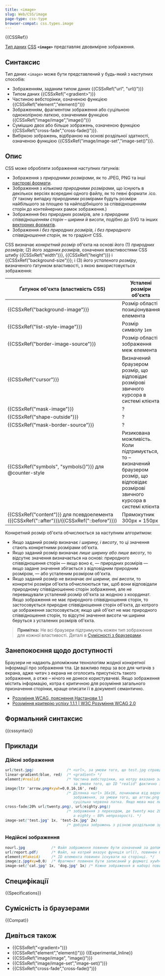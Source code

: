 ```yaml
---
title: <image>
slug: Web/CSS/image
page-type: css-type
browser-compat: css.types.image
---
```


{{CSSRef}}

[Тип даних](/uk/docs/Web/CSS/CSS_Types) [CSS](/uk/docs/Web/CSS) **`<image>`** представляє двовимірне зображення.

## Синтаксис

Тип даних `<image>` може бути представлений у будь-який з наступних способів:

- Зображенням, заданим типом даних {{CSSxRef("url", "url()")}}
- Типом даних {{CSSxRef("&lt;gradient&gt;")}}
- Частиною вебсторінки, означеною функцією {{CSSxRef("element","element()")}}
- Зображенням, фрагментом зображення або суцільною одноколірною латкою, означеними функцією {{CSSxRef("image/image","image()")}}
- Сумішшю двох або більше зображень, означеною функцією {{CSSxRef("cross-fade","cross-fade()")}}.
- Вибіркою зображень, відібраною на основі роздільної здатності, означеною функцією {{CSSxRef("image/image-set","image-set()")}}.

## Опис

CSS може обробляти зображення наступних ґатунків:

- Зображення з _природними розмірами_, як то JPEG, PNG та інші [растрові формати](https://uk.wikipedia.org/wiki/%D0%A0%D0%B0%D1%81%D1%82%D1%80%D0%BE%D0%B2%D0%B0_%D0%B3%D1%80%D0%B0%D1%84%D1%96%D0%BA%D0%B0).
- Зображення з _кількома природними розмірами_, що існують в декількох версіях всередині одного файлу, як то певні формати .ico. (У такому випадку природними розмірами будуть розміри найбільшого за площею та найподібнішого за співвідношенням сторін до контейнерних рамок зображення.)
- Зображення без природних розмірів, але з _природним співвідношенням сторін_ – ширини й висоти, подібно до SVG та інших [векторних форматів](https://uk.wikipedia.org/wiki/%D0%92%D0%B5%D0%BA%D1%82%D0%BE%D1%80%D0%BD%D0%B0_%D0%B3%D1%80%D0%B0%D1%84%D1%96%D0%BA%D0%B0).
- Зображення _і без природних розмірів, і без природного співвідношення сторін_, як то градієнт CSS.

CSS визначає _конкретний розмір_ об'єкта на основі його (1) _природних розмірів_; (2) його _заданих розмірів_, означених властивостями CSS штибу {{CSSxRef("width")}}, {{CSSxRef("height")}} і {{CSSxRef("background-size")}}; і (3) його _усталеного розміру_, визначеного ґатунком властивості, з якою використовується зображення:

| Ґатунок об'єкта (властивість CSS)                                                          | Усталені розміри об'єкта                                                                                                                |
| ------------------------------------------------------------------------------------------ | --------------------------------------------------------------------------------------------------------------------------------------- |
| {{CSSxRef("background-image")}}                                                            | Розмір області позиціонування елемента                                                                                                  |
| {{CSSxRef("list-style-image")}}                                                            | Розмір символу `1em`                                                                                                                    |
| {{CSSxRef("border-image-source")}}                                                         | Розмір області зображення меж елемента                                                                                                  |
| {{CSSxRef("cursor")}}                                                                      | Визначений браузером розмір, що відповідає розмірові звичного курсора в системі клієнта                                                 |
| {{CSSxRef("mask-image")}}                                                                  | ?                                                                                                                                       |
| {{CSSxRef("shape-outside")}}                                                               | ?                                                                                                                                       |
| {{CSSxRef("mask-border-source")}}                                                          | ?                                                                                                                                       |
| {{CSSxRef("symbols", "symbols()")}} для @counter-style                                     | Ризикована можливість. Коли підтримується, то – визначений браузером розмір, що відповідає розмірові звичного курсора в системі клієнта |
| {{CSSxRef("content")}} для псевдоелемента ({{CSSxRef("::after")}}/{{CSSxRef("::before")}}) | Прямокутник 300px × 150px                                                                                                               |

Конкретний розмір об'єкта обчислюється за наступним алгоритмом:

- Якщо заданий розмір визначає _і ширину, і висоту_, то ці значення стають конкретними розмірами об'єкта.
- Якщо заданий розмір визначає _лише ширину або лише висоту_, то відсутнє значення визначається на основі: природного співвідношення сторін — якщо воно є, — природних розмірів — якщо задане значення збігається з відповідним природним розміром, — або усталеним розміром об'єкта.
- Якщо заданий розмір не визначає _ані ширини, ані висоти_, то конкретні розміри об'єкта обчислюються так, щоб вони відповідали природному співвідношенню сторін зображення, але не перевищували усталений розмір об'єкта за жодною з координат. Якщо зображення не має природного співвідношення сторін, то застосовується природне співвідношення сторін об'єкта, до котрого це зображення застосовується; якщо цей об'єкт не має природного співвідношення сторін, то відсутні значення висоти чи ширини беруться з усталених розмірів об'єкта.

> **Примітка:** Не всі браузери підтримують кожен тип зображення для кожної властивості. Деталі в [Сумісності з браузерами](#sumisnist-iz-brauzeramy).

## Занепокоєння щодо доступності

Браузери не надають допоміжним технологіям жодної конкретної інформації про зображення тла. Це важливо перш за все для читачів з екрана, адже читач з екрана не оголосить присутність такого зображення, а отже – нічого не донесе користувачеві. Якщо зображення містить інформацію, котра є критичною для розуміння загального призначення сторінки, краще описати її в документі семантично.

- [Розуміння WCAG, пояснення Настанови 1.1](/uk/docs/Web/Accessibility/Understanding_WCAG/Perceivable#guideline_1.1_—_providing_text_alternatives_for_non-text_content)
- [Розуміння критерію успіху 1.1.1 | W3C Розуміння WCAG 2.0](https://www.w3.org/TR/2016/NOTE-UNDERSTANDING-WCAG20-20161007/text-equiv-all.html)

## Формальний синтаксис

{{csssyntax}}

## Приклади

### Дійсні зображення

```css example-good
url(test.jpg)               /* <url>, за умови того, що test.jpg справді є зображенням */
linear-gradient(blue, red)  /* <gradient> */
element(#realid)            /* Частина вебсторінки, на котру вказано за допомогою функції element(),
                               за умови того, що ID "realid" фактично існує на сторінці */
image(ltr 'arrow.png#xywh=0,0,16,16', red)
                            /* Ділянка <url> 16x16, починаючи від верхнього лівого кута вихідного
                               зображення, за умови того, що arrow.png – підтримуване зображення, інакше –
                               суцільна червона латка. Якщо мова має письмо справа наліво, то зображення буде віддзеркалено по горизонталі. */
cross-fade(20% url(twenty.png), url(eighty.png))
                            /* зображення з переходом, де twenty має 20% непрозорості,
                               а eighty – 80% непрозорості. */
image-set('test.jpg' 1x, 'test-2x.jpg' 2x)
                            /* добірка зображень з різною роздільною здатністю */
```

### Недійсні зображення

```css example-bad
nourl.jpg            /* Файл зображення повинен бути означений за допомогою функції url(). */
url(report.pdf)      /* Файл, на котрий вказує функція url(), повинен бути зображенням. */
element(#fakeid)     /* ID елемента повинен існувати на сторінці. */
image(z.jpg#xy=0,0)  /* Фрагмент повинен бути записаний у форматі xywh=#,#,#,# */
image-set('cat.jpg' 1x, 'dog.jpg' 1x) /* Кожне зображення в наборі повинно мати іншу роздільну здатність */
```

## Специфікації

{{Specifications}}

## Сумісність із браузерами

{{Compat}}

## Дивіться також

- {{CSSxRef("&lt;gradient&gt;")}}
- {{CSSxRef("element","element()")}} {{Experimental_Inline}}
- {{CSSxRef("image/image", "image()")}}
- {{CSSxRef("image/image-set","image-set()")}}
- {{CSSxRef("cross-fade","cross-fade()")}}
